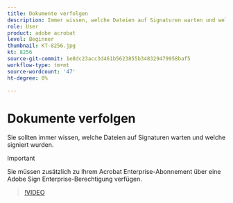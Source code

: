 ```yaml
---
title: Dokumente verfolgen
description: Immer wissen, welche Dateien auf Signaturen warten und welche signiert wurden
role: User
product: adobe acrobat
level: Beginner
thumbnail: KT-8256.jpg
kt: 8256
source-git-commit: 1e8dc23acc3d461b5623855b348329479958baf5
workflow-type: tm+mt
source-wordcount: '47'
ht-degree: 0%

---
```


# Dokumente verfolgen

Sie sollten immer wissen, welche Dateien auf Signaturen warten und welche signiert wurden.

>[!IMPORTANT]
>
>Sie müssen zusätzlich zu Ihrem Acrobat Enterprise-Abonnement über eine Adobe Sign Enterprise-Berechtigung verfügen.

>[!VIDEO](https://video.tv.adobe.com/v/338492?hidetitle=true)
